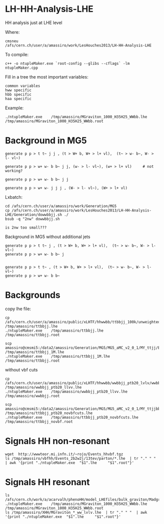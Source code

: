 LH-HH-Analysis-LHE
==================

HH analysis just at LHE level

Where:

    cmsneu
    /afs/cern.ch/user/a/amassiro/work/LesHouches2013/LH-HH-Analysis-LHE


To compile:

    c++ -o ntupleMaker.exe `root-config --glibs --cflags` -lm ntupleMaker.cpp


Fill in a tree the most important variables:

    common variables
    hww specific
    hbb specific
    haa specific


Example:

    ./ntupleMaker.exe    /tmp/amassiro/MGraviton_1000_H35H25_WWbb.lhe    /tmp/amassiro/MGraviton_1000_H35H25_WWbb.root





Background in MG5
==================

    generate p p > t t~ j j , (t > W+ b, W+ > l+ vl),  (t~ > w- b~, W- > l- vl~)

    generate p p > w+ w- b b~ j j, (w- > l- vl~), (w+ > l+ vl)     # not working?

    generate p p > w+ w- b b~ j j

    generate p p > w+ w- j j j , (W- > l- vl~), (W+ > l+ vl)

Lxbatch:

    cd /afs/cern.ch/user/a/amassiro/work/Generation/MG5
    cp /afs/cern.ch/user/a/amassiro/work/LesHouches2013/LH-HH-Analysis-LHE/Generation/dowwbbjj.sh ./
    bsub -q "2nw" dowwbbjj.sh

    is 2nw too small???


Background in MG5 without additional jets


    generate p p > t t~ j , (t > W+ b, W+ > l+ vl),  (t~ > w- b~, W- > l- vl~)
    generate p p > w+ w- b b~ j


    generate p p > t t~ , (t > W+ b, W+ > l+ vl),  (t~ > w- b~, W- > l- vl~)
    generate p p > w+ w- b b~




Backgrounds
=======

copy lhe file:

    cp /afs/cern.ch/user/a/amassiro/public/xLHTF/hhwwbb/ttbbjj_100k/unweighted_events.lhe /tmp/amassiro/ttbbjj.lhe
    ./ntupleMaker.exe    /tmp/amassiro/ttbbjj.lhe    /tmp/amassiro/ttbbjj.root

    scp amassiro@cmsmi5:/data2/amassiro/Generation/MG5/MG5_aMC_v2_0_1/MY_ttjj/Events/run_02/unweighted_events.lhe /tmp/amassiro/ttbbjj_1M.lhe
    ./ntupleMaker.exe    /tmp/amassiro/ttbbjj_1M.lhe    /tmp/amassiro/ttbbjj.root

without vbf cuts

    cp  /afs/cern.ch/user/a/amassiro/public/xLHTF/hhwwbb/wwbbjj_ptb20_lvlv/wwbbjj_ptb20_llvv.lhe  /tmp/amassiro/wwbbjj_ptb20_llvv.lhe
    ./ntupleMaker.exe    /tmp/amassiro/wwbbjj_ptb20_llvv.lhe    /tmp/amassiro/wwbbjj.root

    scp amassiro@cmsmi5:/data2/amassiro/Generation/MG5/MG5_aMC_v2_0_1/MY_ttjjbb_noVBFcuts/Events/run_01/unweighted_events.lhe /tmp/amassiro/ttbbjj_ptb20_novbfcuts.lhe
    ./ntupleMaker.exe    /tmp/amassiro/ttbbjj_ptb20_novbfcuts.lhe    /tmp/amassiro/ttbbjj_novbf.root





Signals HH non-resonant
=======

    wget  http://wwwteor.mi.infn.it/~rojo/Events_hhvbf.tgz
    ls /tmp/amassiro/vbfhh/Events_2b2w2j/13tev/parton/*.lhe  | tr "." " "  | awk '{print "./ntupleMaker.exe  "$1".lhe     "$1".root"}'



Signals HH resonant
=======

    ls /afs/cern.ch/work/a/acarvalh/phenoHH/model_LHEfiles/bulk_graviton/Madgraphcg0_0137_all/
    ./ntupleMaker.exe    /tmp/amassiro/MGraviton_1000_H35H25_WWbb.lhe    /tmp/amassiro/MGraviton_1000_H35H25_WWbb.root
    ls /tmp/amassiro/XHH/MGraviton_*_ww_lvlv.lhe  | tr "." " "  | awk '{print "./ntupleMaker.exe  "$1".lhe     "$1".root"}'





